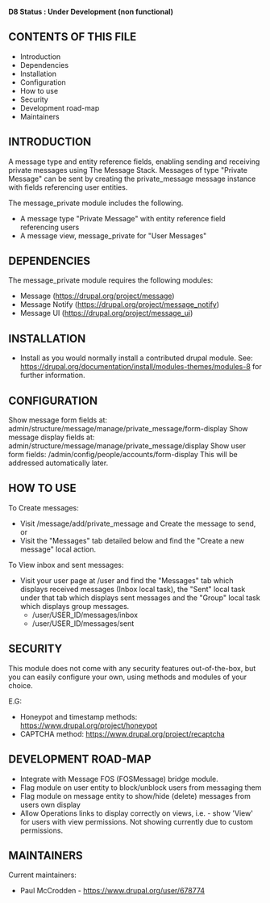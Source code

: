 **D8 Status : Under Development (non functional)**

CONTENTS OF THIS FILE
---------------------
 * Introduction
 * Dependencies
 * Installation
 * Configuration
 * How to use
 * Security
 * Development road-map
 * Maintainers


INTRODUCTION
------------
A message type and entity reference fields, enabling sending and receiving 
private messages using The Message Stack. Messages of type "Private Message" can 
be sent by creating the private_message message instance with fields referencing 
user entities.

The message_private module includes the following.
+ A message type "Private Message" with entity reference field referencing users
+ A message view, message_private for "User Messages"


DEPENDENCIES
------------
The message_private module requires the following modules:
 * Message (https://drupal.org/project/message)
 * Message Notify (https://drupal.org/project/message_notify)
 * Message UI (https://drupal.org/project/message_ui)


INSTALLATION
------------
 * Install as you would normally install a contributed drupal module. See:
   https://drupal.org/documentation/install/modules-themes/modules-8
   for further information.


CONFIGURATION
-------------
Show message form fields at: admin/structure/message/manage/private_message/form-display
Show message display fields at: admin/structure/message/manage/private_message/display
Show user form fields: /admin/config/people/accounts/form-display
This will be addressed automatically later.


HOW TO USE
----------
To Create messages:
 * Visit /message/add/private_message and Create the message to
 send, or
 * Visit the "Messages" tab detailed below and find the "Create a new message" 
local action.

To View inbox and sent messages:
 * Visit your user page at /user and find the "Messages" tab which displays 
received messages (Inbox local task), the "Sent" local task under that tab which
displays sent messages and the "Group" local task which displays group messages.
   * /user/USER_ID/messages/inbox
   * /user/USER_ID/messages/sent


SECURITY
--------
This module does not come with any security features out-of-the-box, but you can
easily configure your own, using methods and modules of your choice.

E.G:
 * Honeypot and timestamp methods: https://www.drupal.org/project/honeypot
 * CAPTCHA method: https://www.drupal.org/project/recaptcha


DEVELOPMENT ROAD-MAP
--------------------
 * Integrate with Message FOS (FOSMessage) bridge module.
 * Flag module on user entity to block/unblock users from messaging them
 * Flag module on message entity to show/hide (delete) messages from users own 
   display
 * Allow Operations links to display correctly on views, i.e. - show 'View' for
   users with view permissions. Not showing currently due to custom permissions.


MAINTAINERS
-----------
Current maintainers:
 * Paul McCrodden - https://www.drupal.org/user/678774
